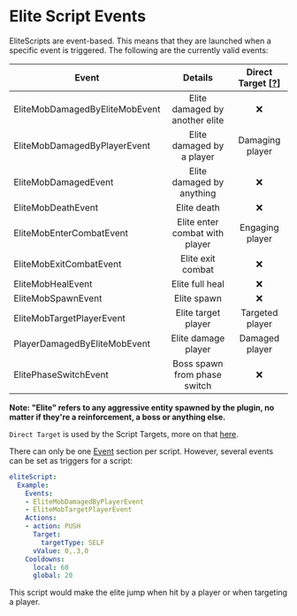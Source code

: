 # Elite Script Events

EliteScripts are event-based. This means that they are launched when a specific event is triggered. The following are the currently valid events:

| Event | Details | Direct Target [[?]($language$/elitemobs/elitescript_targets.md)] |
| --- | :-: |:----------------------------------------------------------------:|
| EliteMobDamagedByEliteMobEvent | Elite damaged by another elite |                                ❌                                 |
| EliteMobDamagedByPlayerEvent | Elite damaged by a player |                         Damaging player                          |
| EliteMobDamagedEvent | Elite damaged by anything |                                ❌                                 |
| EliteMobDeathEvent | Elite death |                                ❌                                 |
| EliteMobEnterCombatEvent | Elite enter combat with player |                         Engaging player                          |
| EliteMobExitCombatEvent | Elite exit combat |                                ❌                                 |
| EliteMobHealEvent | Elite full heal |                                ❌                                 |
| EliteMobSpawnEvent | Elite spawn |                                ❌                                 |
| EliteMobTargetPlayerEvent | Elite target player |                         Targeted player                          |
| PlayerDamagedByEliteMobEvent | Elite damage player |                          Damaged player                          |
| ElitePhaseSwitchEvent | Boss spawn from phase switch |                                ❌                                 |

**Note: "Elite" refers to any aggressive entity spawned by the plugin, no matter if they're a reinforcement, a boss or anything else.**

`Direct Target` is used by the Script Targets, more on that [here]($language$/elitemobs/elitescript_targets.md).

There can only be one [Event]($language$/elitemobs/elitescript_events.md) section per script. However, several events can be set as triggers for a script:

```yaml
eliteScript:
  Example:
    Events:
    - EliteMobDamagedByPlayerEvent
    - EliteMobTargetPlayerEvent
    Actions:
    - action: PUSH
      Target:
        targetType: SELF
      vValue: 0,.3,0
    Cooldowns:
      local: 60
      global: 20
```

This script would make the elite jump when hit by a player or when targeting a player.
